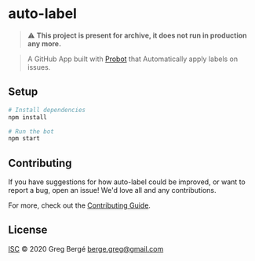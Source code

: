 # auto-label

> :warning: **This project is present for archive, it does not run in production any more.**

> A GitHub App built with [Probot](https://github.com/probot/probot) that Automatically apply labels on issues.

## Setup

```sh
# Install dependencies
npm install

# Run the bot
npm start
```

## Contributing

If you have suggestions for how auto-label could be improved, or want to report a bug, open an issue! We'd love all and any contributions.

For more, check out the [Contributing Guide](CONTRIBUTING.md).

## License

[ISC](LICENSE) © 2020 Greg Bergé <berge.greg@gmail.com>
